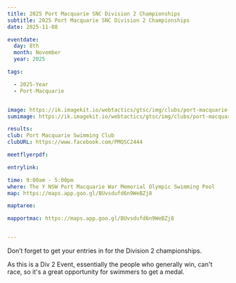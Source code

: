 ```yaml
---
title: 2025 Port Macquarie SNC Division 2 Championships
subtitle: 2025 Port Macquarie SNC Division 2 Championships
date: 2025-11-08

eventdate:
  day: 8th
  month: November
  year: 2025

tags:

  - 2025-Year
  - Port-Macquarie


image: https://ik.imagekit.io/webtactics/gtsc/img/clubs/port-macquarie-swimming-club-600x400.jpg
sumimage: https://ik.imagekit.io/webtactics/gtsc/img/clubs/port-macquarie-swimming-club-400x600.jpg

results: 
club: Port Macquarie Swimming Club
clubURL: https://www.facebook.com/PMQSC2444

meetflyerpdf: 

entrylink: 

time: 9:00am - 5:00pm
where: The Y NSW Port Macquarie War Memorial Olympic Swimming Pool
map: https://maps.app.goo.gl/BUvsdufd6n9WeBZj8

maptaree:

mapportmac: https://maps.app.goo.gl/BUvsdufd6n9WeBZj8


---
```




Don’t forget to get your entries in for the Division 2 championships. 

As this is a Div 2 Event, essentially the people who generally win, can't race, so it's a great opportunity for swimmers to get a medal.
